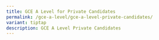 ```yaml
---
title: GCE A Level for Private Candidates
permalink: /gce-a-level/gce-a-level-private-candidates/
variant: tiptap
description: GCE A Level Private Candidates
---
```

<p></p>